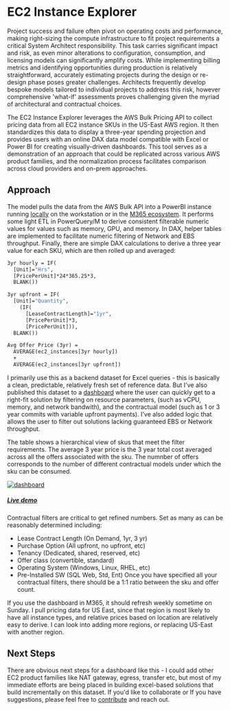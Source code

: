 # EC2 Instance Explorer
Project success and failure often pivot on operating costs and performance, making right-sizing the compute infrastructure to fit project requirements a critical System Architect responsibility. This task carries significant impact and risk, as even minor alterations to configuration, consumption, and licensing models can significantly amplify costs. While implementing billing metrics and identifying opportunities during production is relatively straightforward, accurately estimating projects during the design or re-design phase poses greater challenges.   Architects frequently develop bespoke models tailored to individual projects to address this risk, however comprehensive 'what-if' assessments proves challenging given the myriad of architectural and contractual choices. 

The EC2 Instance Explorer leverages the AWS Bulk Pricing API to collect pricing data from all EC2 instance SKUs in the US-East AWS region. It then standardizes this data to display a three-year spending projection and provides users with an online DAX data model compatible with Excel or Power BI for creating visually-driven dashboards. This tool serves as a demonstration of an approach that could be replicated across various AWS product families, and the normalization process facilitates comparison across cloud providers and on-prem approaches.

## Approach
The model pulls the data from the AWS Bulk API into a PowerBI instance running [locally](https://github.com/pgaljan/EC2-Instance-Explorer/blob/main/awsMappr.pbix) on the workstation or in the [M365 ecosystem](https://app.powerbi.com/view?r=eyJrIjoiYzRmOTY1MDYtZmE1ZC00MzA5LWFhMjYtMTIzM2Q0MWMwYjBlIiwidCI6ImZlNGQ5NDA3LWE5NzEtNDhjMy1hOTkzLTRjMmNiOGQ2MjM4NCIsImMiOjF9).  It performs some light ETL in PowerQuery/M to derive consistent filterable numeric values for values such as memory, GPU, and memory.  In DAX, helper tables are implemented to facilitate numeric filtering of Network and EBS throughput. Finally, there are simple DAX calculations to derive a three year value for each SKU, which are then rolled up and averaged:

```vb
3yr hourly = IF(
  [Unit]="Hrs",
  [PricePerUnit]*24*365.25*3,
  BLANK())

3yr upfront = IF(
  [Unit]="Quantity",
    (IF(
      [LeaseContractLength]="1yr",
      [PricePerUnit]*3,
      [PricePerUnit])),
  BLANK())

Avg Offer Price (3yr) =
  AVERAGE(ec2_instances[3yr hourly])
  +
  AVERAGE(ec2_instances[3yr upfront])
```
I primarily use this as a backend dataset for Excel queries - this is basically a clean, predictable, relatively fresh set of reference data.  But I've also published this dataset to a [dashboard](https://app.powerbi.com/view?r=eyJrIjoiYzRmOTY1MDYtZmE1ZC00MzA5LWFhMjYtMTIzM2Q0MWMwYjBlIiwidCI6ImZlNGQ5NDA3LWE5NzEtNDhjMy1hOTkzLTRjMmNiOGQ2MjM4NCIsImMiOjF9) where the user can quickly get to a right-fit solution by filtering on resource parameters, (such as vCPU, memory, and network bandwith), and the contractual model (such as 1 or 3 year commits with variable upfront payments).  I've also added logic that allows the user to filter out solutions lacking guaranteed EBS or Network throughput.  

The table shows a hierarchical view of skus that meet the filter requirements.  The average 3 year price is the 3 year total cost averaged across all the offers associated with the sku.  The numnber of offers corresponds to the number of different contractual models under which the sku can be consumed. 

[![dashboard][1]][2]

[1]:  https://github.com/pgaljan/blog/assets/11296072/41521328-4d3f-41e0-b074-da810264a591
[2]:  https://app.powerbi.com/view?r=eyJrIjoiYzRmOTY1MDYtZmE1ZC00MzA5LWFhMjYtMTIzM2Q0MWMwYjBlIiwidCI6ImZlNGQ5NDA3LWE5NzEtNDhjMy1hOTkzLTRjMmNiOGQ2MjM4NCIsImMiOjF9 "Try out the live dashboard"
##### [Live demo](https://app.powerbi.com/view?r=eyJrIjoiYzRmOTY1MDYtZmE1ZC00MzA5LWFhMjYtMTIzM2Q0MWMwYjBlIiwidCI6ImZlNGQ5NDA3LWE5NzEtNDhjMy1hOTkzLTRjMmNiOGQ2MjM4NCIsImMiOjF9)

Contractual filters are critical to get refined numbers.  Set as many as can be reasonably determined including:
- Lease Contract Length (On Demand, 1yr, 3 yr)
- Purchase Option (All upfront, no upfront, etc)
- Tenancy (Dedicated, shared, reserved, etc)
- Offer class (convertible, standard)
- Operating System (Windows, Linux, RHEL, etc)
- Pre-Installed SW (SQL Web, Std, Ent)
Once you have specified all your contractual filters, there should be a 1:1 ratio between the sku and offer count.

If you use the dashboard in M365, it should refresh weekly sometime on Sunday.  I pull pricing data for US East, since that region is most likely to have all instance types, and relative prices based on location are relatively easy to derive.  I can look into adding more regions, or replacing US-East with another region.

## Next Steps
There are obvious next steps for a dashboard like this - I could add other EC2 product families like NAT gateway, egress, transfer etc, but most of my immediate efforts are being placed in building excel-based solutions that build incrementally on this dataset.  If you'd like to collaborate or If you have suggestions, please feel free to [contribute](https://github.com/pgaljan/EC2-Instance-Explorer) and reach out.
